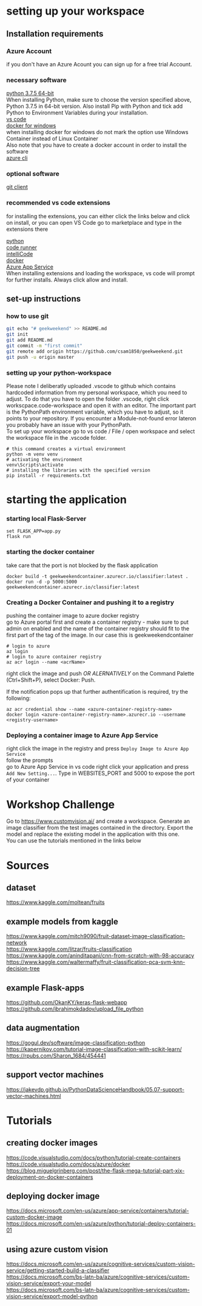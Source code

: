 # setting up your workspace

## Installation requirements
### Azure Account
if you don't have an Azure Acount you can sign up for a free trial Account.

### necessary software
[python 3.7.5 64-bit](https://www.python.org/ftp/python/3.7.5/python-3.7.5-amd64.exe)  
When installing Python, make sure to choose the version specified above, Python 3.7.5 in 64-bit version. Also install Pip with Python and tick add Python to Environment Variables during your installation.  
[vs code](https://code.visualstudio.com/download#)  
[docker for windows](https://docs.docker.com/docker-for-windows/install/)  
when installing docker for windows do not mark the option use Windows Container instead of Linux Container  
Also note that you have to create a docker account in order to install the software  
[azure cli](https://docs.microsoft.com/de-de/cli/azure/install-azure-cli-windows?view=azure-cli-latest)

### optional software
[git client](https://git-scm.com/download/win)  

### recommended vs code extensions
for installing the extensions, you can either click the links below and click 
on install, or you can open VS Code go to marketplace and type in the extensions there

[python](https://marketplace.visualstudio.com/items?itemName=ms-python.python)  
[code runner](https://marketplace.visualstudio.com/items?itemName=formulahendry.code-runner)  
[intelliCode](https://marketplace.visualstudio.com/items?itemName=VisualStudioExptTeam.vscodeintellicode)  
[docker](https://marketplace.visualstudio.com/items?itemName=ms-azuretools.vscode-docker)  
[Azure App Service](https://marketplace.visualstudio.com/items?itemName=ms-azuretools.vscode-azureappservice)  
When installing extensions and loading the workspace, vs code will prompt for further installs. Always click allow and install.


## set-up instructions
### how to use git
```bash
git echo "# geekweekend" >> README.md  
git init  
git add README.md  
git commit -m "first commit"   
git remote add origin https://github.com/csam1850/geekweekend.git  
git push -u origin master  
```

### setting up your python-workspace
Please note I deliberatly uploaded .vscode to github which contains hardcoded 
information from my personal workspace, which you need to adjust.
To do that you have to open the folder .vscode, right click workscpace.code-workspace and open it with an editor. 
The important part is the PythonPath environment variable, which you have to adjust, so it points to your repository. 
If you encounter a Module-not-found error lateron you probably have an issue with your PythonPath.  
To set up your workspace go to vs code / File / open workspace and select the workspace file in the .vscode folder.
  

```shell
# this command creates a virtual environment  
python -m venv venv  
# activating the environment  
venv\Scripts\activate  
# installing the libraries with the specified version  
pip install -r requirements.txt
```

# starting the application
### starting local Flask-Server 

```shell
set FLASK_APP=app.py
flask run
```
  
### starting the docker container 
take care that the port is not blocked by the flask application

```shell
docker build -t geekweekendcontainer.azurecr.io/classifier:latest .
docker run -d -p 5000:5000 geekweekendcontainer.azurecr.io/classifier:latest
```

### Creating a Docker Container and pushing it to a registry
pushing the container image to azure docker registry  
go to Azure portal first and create a container registry - make sure to put
admin on enabled and the name of the container registry should fit to the first part of the tag of the image. In our case this is geekweekendcontainer  

```shell
# login to azure
az login
# login to azure container registry
az acr login --name <acrName>
```  
right click the image and push *OR ALERNATIVELY* on the Command Palette (Ctrl+Shift+P), select Docker: Push.

If the notification pops up that further authentification is required, try the following:  
```shell
az acr credential show --name <azure-container-registry-name>  
docker login <azure-container-registry-name>.azurecr.io --username <registry-username>  
```

### Deploying a container image to Azure App Service
right click the image in the registry and press `Deploy Image to Azure App Service`  
follow the prompts  
go to Azure App Service in vs code right click your application and press
`Add New Setting...`. 
Type in WEBSITES_PORT and 5000 to expose the port of your container

# Workshop Challenge
Go to https://www.customvision.ai/ and create a workspace. Generate an image classifier from the test images contained in the directory. Export the model and replace the existing model in the application with this one.  
You can use the tutorials mentioned in the links below

# Sources
## dataset
https://www.kaggle.com/moltean/fruits

## example models from kaggle
https://www.kaggle.com/mitch9090/fruit-dataset-image-classification-network  
https://www.kaggle.com/litzar/fruits-classification  
https://www.kaggle.com/aninditapani/cnn-from-scratch-with-98-accuracy  
https://www.kaggle.com/waltermaffy/fruit-classification-pca-svm-knn-decision-tree 

## example Flask-apps
https://github.com/OkanKY/keras-flask-webapp  
https://github.com/ibrahimokdadov/upload_file_python

## data augmentation
https://gogul.dev/software/image-classification-python  
https://kapernikov.com/tutorial-image-classification-with-scikit-learn/  
https://rpubs.com/Sharon_1684/454441  

## support vector machines
https://jakevdp.github.io/PythonDataScienceHandbook/05.07-support-vector-machines.html  
  
# Tutorials
## creating docker images
https://code.visualstudio.com/docs/python/tutorial-create-containers  
https://code.visualstudio.com/docs/azure/docker  
https://blog.miguelgrinberg.com/post/the-flask-mega-tutorial-part-xix-deployment-on-docker-containers  

## deploying docker image
https://docs.microsoft.com/en-us/azure/app-service/containers/tutorial-custom-docker-image  
https://docs.microsoft.com/en-us/azure/python/tutorial-deploy-containers-01  

## using azure custom vision
https://docs.microsoft.com/en-us/azure/cognitive-services/custom-vision-service/getting-started-build-a-classifier  
https://docs.microsoft.com/bs-latn-ba/azure/cognitive-services/custom-vision-service/export-your-model  
https://docs.microsoft.com/bs-latn-ba/azure/cognitive-services/custom-vision-service/export-model-python
